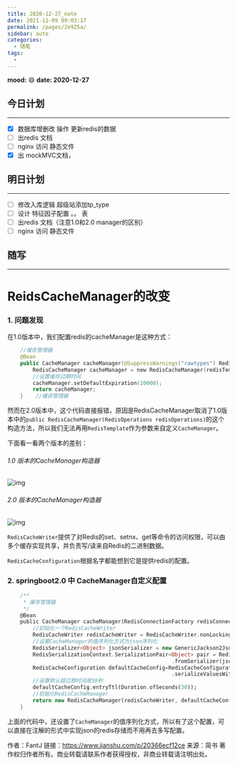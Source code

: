 ```yaml
---
title: 2020-12-27_note
date: 2021-11-09 09:03:17
permalink: /pages/2e925a/
sidebar: auto
categories:
  - 随笔
tags:
  - 
---
```

**mood:** :smile:  																		**date: 2020-12-27**  
## 今日计划  
------
- [x]  数据库增删改 操作 更新redis的数据
- [ ] 出redis 文档
- [ ] nginx 访问 静态文件
- [x] 出 mockMVC文档，
## 明日计划  
------
- [ ]  修改入库逻辑 超级站添加tp_type
- [ ]  设计 特征因子配置 。。 表
- [ ]  出redis 文档（注意1.0和2.0 manager的区别）
- [ ] nginx 访问 静态文件
## 随写 
------

# ReidsCacheManager的改变

### 1. 问题发现

在1.0版本中，我们配置redis的cacheManager是这种方式：



```kotlin
    //缓存管理器
    @Bean
    public CacheManager cacheManager(@SuppressWarnings("rawtypes") RedisTemplate redisTemplate) {
        RedisCacheManager cacheManager = new RedisCacheManager(redisTemplate);
        //设置缓存过期时间
        cacheManager.setDefaultExpiration(10000);
        return cacheManager;
    }    //缓存管理器
```

然而在2.0版本中，这个代码直接报错，原因是RedisCacheManager取消了1.0版本中的`public RedisCacheManager(RedisOperations redisOperations)`的这个构造方法，所以我们无法再用`RedisTemplate`作为参数来自定义`CacheManager`。

下面看一看两个版本的差别：

###### 1.0 版本的CacheManager构造器

![img](https:////upload-images.jianshu.io/upload_images/5786888-4b9cd30262f4cec9.png?imageMogr2/auto-orient/strip|imageView2/2/w/613/format/webp)

###### 2.0 版本的CacheManager构造器

![img](https:////upload-images.jianshu.io/upload_images/5786888-0b8cd322165452c1.png?imageMogr2/auto-orient/strip|imageView2/2/w/961/format/webp)

`RedisCacheWriter`提供了对Redis的set、setnx、get等命令的访问权限，可以由多个缓存实现共享，并负责写/读来自Redis的二进制数据。

`RedisCacheConfiguration`根据名字都能想到它是提供redis的配置。

### 2. springboot2.0 中 CacheManager自定义配置



```dart
    /**
     * 缓存管理器
     */
    @Bean
    public CacheManager cacheManager(RedisConnectionFactory redisConnectionFactory) {
        //初始化一个RedisCacheWriter
        RedisCacheWriter redisCacheWriter = RedisCacheWriter.nonLockingRedisCacheWriter(redisConnectionFactory);
        //设置CacheManager的值序列化方式为json序列化
        RedisSerializer<Object> jsonSerializer = new GenericJackson2JsonRedisSerializer();
        RedisSerializationContext.SerializationPair<Object> pair = RedisSerializationContext.SerializationPair
                                                    .fromSerializer(jsonSerializer);
        RedisCacheConfiguration defaultCacheConfig=RedisCacheConfiguration.defaultCacheConfig()
                                                    .serializeValuesWith(pair);
        //设置默认超过期时间是30秒
        defaultCacheConfig.entryTtl(Duration.ofSeconds(30));
        //初始化RedisCacheManager
        return new RedisCacheManager(redisCacheWriter, defaultCacheConfig);
    }
```

上面的代码中，还设置了`CacheManager`的值序列化方式，所以有了这个配置，可以直接在注解的形式中实现json的redis存储而不用再去多写配置。



作者：FantJ
链接：https://www.jianshu.com/p/20366ecf12ce
来源：简书
著作权归作者所有。商业转载请联系作者获得授权，非商业转载请注明出处。
